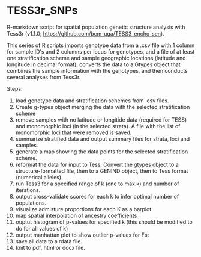 # TESS3r_SNPs
R-markdown script for spatial population genetic structure analysis with Tess3r (v1.1.0; https://github.com/bcm-uga/TESS3_encho_sen). 

This series of R scripts imports genotype data from a .csv file with 1 column for sample ID's and 2 columns per locus for genotypes, and a file of at least one stratification scheme and sample geographic locations (latitude and longitude in decimal format), converts the data to a Gtypes object that combines the sample information with the genotypes, and then conducts several analyses from Tess3r.

Steps:
1) load genotype data and stratification schemes from .csv files.
2) Create g-types object merging the data with the selected stratification scheme
3) remove samples with no latitude or longitide data (required for TESS) and monomorphic loci (in the selected strata). A file with the list of monomorphic loci that were removed is saved.
4) summarize stratified data and output summary files for strata, loci and samples. 
5) generate a map showing the data points for the selected stratification scheme.
6) reformat the data for input to Tess; Convert the gtypes object to a structure-formatted file, then to a GENIND object, then to Tess format (numerical alleles).
7) run Tess3 for a specified range of k (one to max.k) and number of iterations.
8) output cross-validate scores for each k to infer optimal number of populations.
9) visualize admisture proportions for each K as a barplot
10) map spatial interpolation of ancestry coefficients
11) ouptut histogram of p-values for specified k (this should be modified to do for all values of k)
12) output manhattan plot to show outlier p-values for Fst
13) save all data to a rdata file.
14) knit to pdf, html or docx file.
